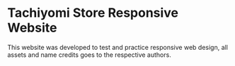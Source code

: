 # Tachiyomi Store Responsive Website

This website was developed to test and practice responsive web design, all assets and name credits goes to the respective authors.